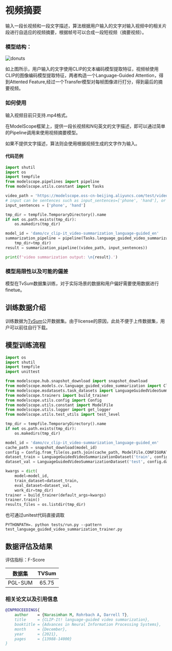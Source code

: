 
# 视频摘要
输入一段长视频和一段文字描述，算法根据用户输入的文字对输入视频中的相关片段进行自适应的视频摘要，根据帧号可以合成一段短视频（摘要视频）。

### 模型结构：

<p align="left">
    <img src="video/framework.png" alt="donuts" />
    
如上图所示，用户输入的文字使用CLIP的文本编码模型提取特征，视频帧使用CLIP的图像编码模型提取特征，两者构造一个Language-Guided Attention，得到Attented Feature,经过一个Transfer模型对每帧图像进行打分，得到最后的摘要视频。

### 如何使用
输入视频目前只支持.mp4格式。

在ModelScope框架上，提供一段长视频和N句英文的文字描述，即可以通过简单的Pipeline调用来使用视频摘要模型。

如果不提供文字描述，算法则会使用根据视频生成的文字作为输入。

#### 代码范例
```python
import shutil
import os
import tempfile
from modelscope.pipelines import pipeline
from modelscope.utils.constant import Tasks

video_path = 'https://modelscope.oss-cn-beijing.aliyuncs.com/test/videos/video_category_test_video.mp4'
# input can be sentences such as input_sentences=['phone', 'hand'], or input_sentences=None
input_sentences = ['phone', 'hand']

tmp_dir = tempfile.TemporaryDirectory().name
if not os.path.exists(tmp_dir):
    os.makedirs(tmp_dir)

model_id = 'damo/cv_clip-it_video-summarization_language-guided_en'
summarization_pipeline = pipeline(Tasks.language_guided_video_summarization, model=model_id,
    tmp_dir=tmp_dir)
result = summarization_pipeline((video_path, input_sentences))

print(f'video summarization output: \n{result}.')

```
### 模型局限性以及可能的偏差
模型在TvSum数据集训练，对于实际场景的数据和用户偏好需要使用数据进行finetue。

## 训练数据介绍
训练数据为[TvSum](https://github.com/yalesong/tvsum)公开数据集。由于license的原因，此处不便于上传数据集，用户可以前往自行下载。

## 模型训练流程

```python
import os
import shutil
import tempfile
import unittest

from modelscope.hub.snapshot_download import snapshot_download
from modelscope.models.cv.language_guided_video_summarization import ClipItVideoSummarization
from modelscope.msdatasets.task_datasets import LanguageGuidedVideoSummarizationDataset
from modelscope.trainers import build_trainer
from modelscope.utils.config import Config
from modelscope.utils.constant import ModelFile
from modelscope.utils.logger import get_logger
from modelscope.utils.test_utils import test_level

tmp_dir = tempfile.TemporaryDirectory().name
if not os.path.exists(tmp_dir):
    os.makedirs(tmp_dir)

model_id = 'damo/cv_clip-it_video-summarization_language-guided_en'
cache_path = snapshot_download(model_id)
config = Config.from_file(os.path.join(cache_path, ModelFile.CONFIGURATION))
dataset_train = LanguageGuidedVideoSummarizationDataset('train', config.dataset, cache_path)
dataset_val = LanguageGuidedVideoSummarizationDataset('test', config.dataset, cache_path)

kwargs = dict(
    model=model_id,
    train_dataset=dataset_train,
    eval_dataset=dataset_val,
    work_dir=tmp_dir)
trainer = build_trainer(default_args=kwargs)
trainer.train()
results_files = os.listdir(tmp_dir)
```


也可通过unitest代码直接调取

```shell
PYTHONPATH=. python tests/run.py --pattern test_language_guided_video_summarization_trainer.py
```

## 数据评估及结果
评估指标：F-Score

|   数据集   | TVSum |
|:-------:|:-----:|
| PGL-SUM | 65.75 |

### 相关论文以及引用信息

```BibTeX
@INPROCEEDINGS{
    author    = {Narasimhan M, Rohrbach A, Darrell T},
    title     = {CLIP-It! language-guided video summarization},
    booktitle = {Advances in Neural Information Processing Systems},
    month     = {December},
    year      = {2021},
    pages     = {13988-14000}
}
```
